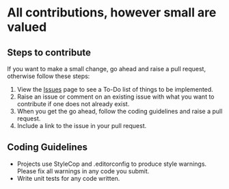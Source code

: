 # All contributions, however small are valued

## Steps to contribute

 If you want to make a small change, go ahead and raise a pull request, otherwise follow these steps:

1. View the [Issues](https://github.com/nikiforovall/Spectre.Progress.Extensions/issues) page to see a To-Do list of things to be implemented.
2. Raise an issue or comment on an existing issue with what you want to contribute if one does not already exist.
3. When you get the go ahead, follow the coding guidelines and raise a pull request.
4. Include a link to the issue in your pull request.

## Coding Guidelines

- Projects use StyleCop and .editorconfig to produce style warnings. Please fix all warnings in any code you submit.
- Write unit tests for any code written.
